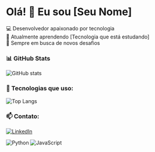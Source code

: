 # Olá! 👋 Eu sou [Seu Nome]

💻 Desenvolvedor apaixonado por tecnologia  
🚀 Atualmente aprendendo [Tecnologia que está estudando]  
🌱 Sempre em busca de novos desafios  

### 📊 GitHub Stats
![GitHub stats](https://github-readme-stats.vercel.app/api?username=SEU_USUARIO&show_icons=true&theme=radical)

### 🚀 Tecnologias que uso:
![Top Langs](https://github-readme-stats.vercel.app/api/top-langs/?username=SEU_USUARIO&layout=compact&theme=radical)

### 📫 Contato:
[![LinkedIn](https://img.shields.io/badge/-LinkedIn-0077B5?style=for-the-badge&logo=linkedin&logoColor=white)](https://linkedin.com/in/https://www.linkedin.com/in/glauco-marques-amorim-02a41a234/)

![Python](https://img.shields.io/badge/-Python-3776AB?style=flat-square&logo=Python&logoColor=white)
![JavaScript](https://img.shields.io/badge/-JavaScript-F7DF1E?style=flat-square&logo=JavaScript&logoColor=black)


